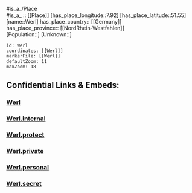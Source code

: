 ﻿---
location: [51.55,7.92] 
mapzoom: [7,12] 
mapmarker: city 
type: City
tags:
- geo/City


SpocWebEntityId: 35549
isDeleted: false
confidential: public

---
#is_a_/Place  
#is_a_ :: [[Place]] 
[has_place_longitude::7.92] 
[has_place_latitude::51.55] 
[name::Werl] 
has_place_country:: [[Germany]]  
has_place_province:: [[NordRhein-Westfahlen]]  
[Population::] 
[Unknown::] 


```leaflet
id: Werl
coordinates: [[Werl]] 
markerFile: [[Werl]] 
defaultZoom: 11 
maxZoom: 18
```


## Confidential Links & Embeds: 

### [Werl](/_public/Earth/Continent/Europe/Europe~Central/Germany/Germany~West/Nord_Rhein-Westfalen/counties~NW/Soest/cities~Soest/Werl.md) 

### [Werl.internal](/_internal/Earth/Continent/Europe/Europe~Central/Germany/Germany~West/Nord_Rhein-Westfalen/counties~NW/Soest/cities~Soest/Werl.internal.md) 

### [Werl.protect](/_protect/Earth/Continent/Europe/Europe~Central/Germany/Germany~West/Nord_Rhein-Westfalen/counties~NW/Soest/cities~Soest/Werl.protect.md) 

### [Werl.private](/_private/Earth/Continent/Europe/Europe~Central/Germany/Germany~West/Nord_Rhein-Westfalen/counties~NW/Soest/cities~Soest/Werl.private.md) 

### [Werl.personal](/_personal/Earth/Continent/Europe/Europe~Central/Germany/Germany~West/Nord_Rhein-Westfalen/counties~NW/Soest/cities~Soest/Werl.personal.md) 

### [Werl.secret](/_secret/Earth/Continent/Europe/Europe~Central/Germany/Germany~West/Nord_Rhein-Westfalen/counties~NW/Soest/cities~Soest/Werl.secret.md) 
